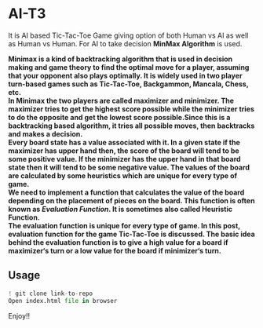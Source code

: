 # AI-T3

It is AI based Tic-Tac-Toe Game giving option of both Human vs AI as well as Human vs Human. For AI to take decision <strong>MinMax Algorithm</strong> is used. 

<strong>Minimax is a kind of backtracking algorithm that is used in decision making and game theory to find the optimal move for a player, assuming that your opponent also plays optimally. It is widely used in two player turn-based games such as Tic-Tac-Toe, Backgammon, Mancala, Chess, etc.<br>
In Minimax the two players are called maximizer and minimizer. The maximizer tries to get the highest score possible while the minimizer tries to do the opposite and get the lowest score possible.Since this is a backtracking based algorithm, it tries all possible moves, then backtracks and makes a decision.<br>
Every board state has a value associated with it. In a given state if the maximizer has upper hand then, the score of the board will tend to be some positive value. If the minimizer has the upper hand in that board state then it will tend to be some negative value. The values of the board are calculated by some heuristics which are unique for every type of game.<br>
We need to implement a function that calculates the value of the board depending on the placement of pieces on the board. This function is often known as <em> Evaluation Function</em>. It is sometimes also called Heuristic Function.<br>
The evaluation function is unique for every type of game. In this post, evaluation function for the game Tic-Tac-Toe is discussed. The basic idea behind the evaluation function is to give a high value for a board if maximizer‘s turn or a low value for the board if minimizer‘s turn.</strong>

## Usage

```python
! git clone link-to-repo
Open index.html file in browser 
```

Enjoy!!
